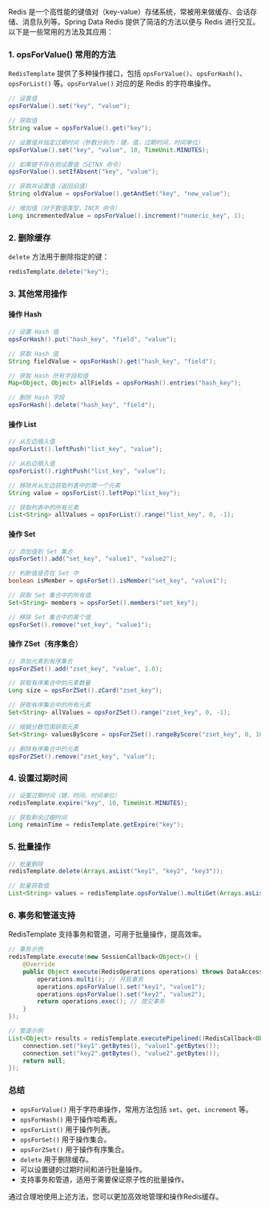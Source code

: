 Redis 是一个高性能的键值对（key-value）存储系统，常被用来做缓存、会话存储、消息队列等。Spring Data Redis 提供了简洁的方法以便与 Redis 进行交互。以下是一些常用的方法及其应用：

### 1. opsForValue() 常用的方法

`RedisTemplate` 提供了多种操作接口，包括 `opsForValue()`、`opsForHash()`、`opsForList()` 等。`opsForValue()` 对应的是 Redis 的字符串操作。

```java
// 设置值
opsForValue().set("key", "value");

// 获取值
String value = opsForValue().get("key");

// 设置值并指定过期时间（参数分别为：键，值，过期时间，时间单位）
opsForValue().set("key", "value", 10, TimeUnit.MINUTES);

// 如果键不存在则设置值（SETNX 命令）
opsForValue().setIfAbsent("key", "value");

// 获取并设置值（返回旧值）
String oldValue = opsForValue().getAndSet("key", "new_value");

// 增加值（对于数值类型，INCR 命令）
Long incrementedValue = opsForValue().increment("numeric_key", 1);
```

### 2. 删除缓存

`delete` 方法用于删除指定的键：

```java
redisTemplate.delete("key");
```

### 3. 其他常用操作

#### 操作 Hash

```java
// 设置 Hash 值
opsForHash().put("hash_key", "field", "value");

// 获取 Hash 值
String fieldValue = opsForHash().get("hash_key", "field");

// 获取 Hash 所有字段和值
Map<Object, Object> allFields = opsForHash().entries("hash_key");

// 删除 Hash 字段
opsForHash().delete("hash_key", "field");
```

#### 操作 List

```java
// 从左边插入值
opsForList().leftPush("list_key", "value");

// 从右边插入值
opsForList().rightPush("list_key", "value");

// 移除并从左边获取列表中的第一个元素
String value = opsForList().leftPop("list_key");

// 获取列表中的所有元素
List<String> allValues = opsForList().range("list_key", 0, -1);
```

#### 操作 Set

```java
// 添加值到 Set 集合
opsForSet().add("set_key", "value1", "value2");

// 判断值是否在 Set 中
boolean isMember = opsForSet().isMember("set_key", "value1");

// 获取 Set 集合中的所有值
Set<String> members = opsForSet().members("set_key");

// 移除 Set 集合中的某个值
opsForSet().remove("set_key", "value1");
```

#### 操作 ZSet（有序集合）

```java
// 添加元素到有序集合
opsForZSet().add("zset_key", "value", 1.0);

// 获取有序集合中的元素数量
Long size = opsForZSet().zCard("zset_key");

// 获取有序集合中的所有元素
Set<String> allValues = opsForZSet().range("zset_key", 0, -1);

// 根据分数范围获取元素
Set<String> valuesByScore = opsForZSet().rangeByScore("zset_key", 0, 10);

// 删除有序集合中的元素
opsForZSet().remove("zset_key", "value");
```

### 4. 设置过期时间

```java
// 设置过期时间（键，时间，时间单位）
redisTemplate.expire("key", 10, TimeUnit.MINUTES);

// 获取剩余过期时间
Long remainTime = redisTemplate.getExpire("key");
```

### 5. 批量操作

```java
// 批量删除
redisTemplate.delete(Arrays.asList("key1", "key2", "key3"));

// 批量获取值
List<String> values = redisTemplate.opsForValue().multiGet(Arrays.asList("key1", "key2", "key3"));
```

### 6. 事务和管道支持

RedisTemplate 支持事务和管道，可用于批量操作，提高效率。

```java
// 事务示例
redisTemplate.execute(new SessionCallback<Object>() {
    @Override
    public Object execute(RedisOperations operations) throws DataAccessException {
        operations.multi(); // 开启事务
        operations.opsForValue().set("key1", "value1");
        operations.opsForValue().set("key2", "value2");
        return operations.exec(); // 提交事务
    }
});

// 管道示例
List<Object> results = redisTemplate.executePipelined((RedisCallback<Object>) connection -> {
    connection.set("key1".getBytes(), "value1".getBytes());
    connection.set("key2".getBytes(), "value2".getBytes());
    return null;
});
```

### 总结

- `opsForValue()` 用于字符串操作，常用方法包括 `set`、`get`、`increment` 等。
- `opsForHash()` 用于操作哈希表。
- `opsForList()` 用于操作列表。
- `opsForSet()` 用于操作集合。
- `opsForZSet()` 用于操作有序集合。
- `delete` 用于删除缓存。
- 可以设置键的过期时间和进行批量操作。
- 支持事务和管道，适用于需要保证原子性的批量操作。

通过合理地使用上述方法，您可以更加高效地管理和操作Redis缓存。